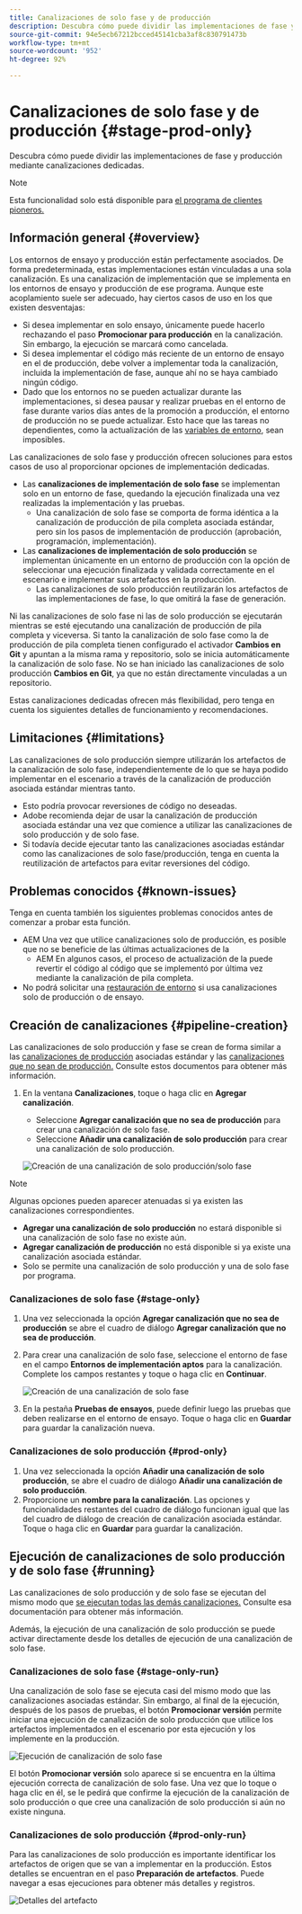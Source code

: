 ```yaml
---
title: Canalizaciones de solo fase y de producción
description: Descubra cómo puede dividir las implementaciones de fase y producción mediante canalizaciones dedicadas.
source-git-commit: 94e5ecb67212bcced45141cba3af8c830791473b
workflow-type: tm+mt
source-wordcount: '952'
ht-degree: 92%

---
```



# Canalizaciones de solo fase y de producción {#stage-prod-only}

Descubra cómo puede dividir las implementaciones de fase y producción mediante canalizaciones dedicadas.

>[!NOTE]
>
>Esta funcionalidad solo está disponible para [el programa de clientes pioneros.](/help/implementing/cloud-manager/release-notes/current.md#early-adoption)

## Información general {#overview}

Los entornos de ensayo y producción están perfectamente asociados. De forma predeterminada, estas implementaciones están vinculadas a una sola canalización. Es una canalización de implementación que se implementa en los entornos de ensayo y producción de ese programa. Aunque este acoplamiento suele ser adecuado, hay ciertos casos de uso en los que existen desventajas:

* Si desea implementar en solo ensayo, únicamente puede hacerlo rechazando el paso **Promocionar para producción** en la canalización. Sin embargo, la ejecución se marcará como cancelada.
* Si desea implementar el código más reciente de un entorno de ensayo en el de producción, debe volver a implementar toda la canalización, incluida la implementación de fase, aunque ahí no se haya cambiado ningún código.
* Dado que los entornos no se pueden actualizar durante las implementaciones, si desea pausar y realizar pruebas en el entorno de fase durante varios días antes de la promoción a producción, el entorno de producción no se puede actualizar. Esto hace que las tareas no dependientes, como la actualización de las [variables de entorno](/help/implementing/cloud-manager/getting-access-to-aem-in-cloud/build-environment-details.md#environment-variables), sean imposibles.

Las canalizaciones de solo fase y producción ofrecen soluciones para estos casos de uso al proporcionar opciones de implementación dedicadas.

* Las **canalizaciones de implementación de solo fase** se implementan solo en un entorno de fase, quedando la ejecución finalizada una vez realizadas la implementación y las pruebas.
   * Una canalización de solo fase se comporta de forma idéntica a la canalización de producción de pila completa asociada estándar, pero sin los pasos de implementación de producción (aprobación, programación, implementación).
* Las **canalizaciones de implementación de solo producción** se implementan únicamente en un entorno de producción con la opción de seleccionar una ejecución finalizada y validada correctamente en el escenario e implementar sus artefactos en la producción.
   * Las canalizaciones de solo producción reutilizarán los artefactos de las implementaciones de fase, lo que omitirá la fase de generación.

Ni las canalizaciones de solo fase ni las de solo producción se ejecutarán mientras se esté ejecutando una canalización de producción de pila completa y viceversa. Si tanto la canalización de solo fase como la de producción de pila completa tienen configurado el activador **Cambios en Git** y apuntan a la misma rama y repositorio, solo se inicia automáticamente la canalización de solo fase. No se han iniciado las canalizaciones de solo producción **Cambios en Git**, ya que no están directamente vinculadas a un repositorio.

Estas canalizaciones dedicadas ofrecen más flexibilidad, pero tenga en cuenta los siguientes detalles de funcionamiento y recomendaciones.

## Limitaciones {#limitations}

Las canalizaciones de solo producción siempre utilizarán los artefactos de la canalización de solo fase, independientemente de lo que se haya podido implementar en el escenario a través de la canalización de producción asociada estándar mientras tanto.

* Esto podría provocar reversiones de código no deseadas.
* Adobe recomienda dejar de usar la canalización de producción asociada estándar una vez que comience a utilizar las canalizaciones de solo producción y de solo fase.
* Si todavía decide ejecutar tanto las canalizaciones asociadas estándar como las canalizaciones de solo fase/producción, tenga en cuenta la reutilización de artefactos para evitar reversiones del código.

## Problemas conocidos {#known-issues}

Tenga en cuenta también los siguientes problemas conocidos antes de comenzar a probar esta función.

* AEM Una vez que utilice canalizaciones solo de producción, es posible que no se beneficie de las últimas actualizaciones de la
   * AEM En algunos casos, el proceso de actualización de la puede revertir el código al código que se implementó por última vez mediante la canalización de pila completa.
* No podrá solicitar una [restauración de entorno](/help/operations/restore.md#offsite-backup) si usa canalizaciones solo de producción o de ensayo.

## Creación de canalizaciones {#pipeline-creation}

Las canalizaciones de solo producción y fase se crean de forma similar a las [canalizaciones de producción](/help/implementing/cloud-manager/configuring-pipelines/configuring-production-pipelines.md) asociadas estándar y las [canalizaciones que no sean de producción.](/help/implementing/cloud-manager/configuring-pipelines/configuring-non-production-pipelines.md) Consulte estos documentos para obtener más información.

1. En la ventana **Canalizaciones**, toque o haga clic en **Agregar canalización**.

   * Seleccione **Agregar canalización que no sea de producción** para crear una canalización de solo fase.
   * Seleccione **Añadir una canalización de solo producción** para crear una canalización de solo producción.

   ![Creación de una canalización de solo producción/solo fase](assets/prod-stage-pipelines.png)

>[!NOTE]
>
>Algunas opciones pueden aparecer atenuadas si ya existen las canalizaciones correspondientes.
>
>* **Agregar una canalización de solo producción** no estará disponible si una canalización de solo fase no existe aún.
>* **Agregar canalización de producción** no está disponible si ya existe una canalización asociada estándar.
>* Solo se permite una canalización de solo producción y una de solo fase por programa.

### Canalizaciones de solo fase {#stage-only}

1. Una vez seleccionada la opción **Agregar canalización que no sea de producción** se abre el cuadro de diálogo **Agregar canalización que no sea de producción**.
1. Para crear una canalización de solo fase, seleccione el entorno de fase en el campo **Entornos de implementación aptos** para la canalización. Complete los campos restantes y toque o haga clic en **Continuar**.

   ![Creación de una canalización de solo fase](assets/stage-only.png)

1. En la pestaña **Pruebas de ensayos**, puede definir luego las pruebas que deben realizarse en el entorno de ensayo. Toque o haga clic en **Guardar** para guardar la canalización nueva.

### Canalizaciones de solo producción {#prod-only}

1. Una vez seleccionada la opción **Añadir una canalización de solo producción**, se abre el cuadro de diálogo **Añadir una canalización de solo producción**.
1. Proporcione un **nombre para la canalización**. Las opciones y funcionalidades restantes del cuadro de diálogo funcionan igual que las del cuadro de diálogo de creación de canalización asociada estándar. Toque o haga clic en **Guardar** para guardar la canalización.

## Ejecución de canalizaciones de solo producción y de solo fase {#running}

Las canalizaciones de solo producción y de solo fase se ejecutan del mismo modo que [se ejecutan todas las demás canalizaciones.](/help/implementing/cloud-manager/configuring-pipelines/managing-pipelines.md#running-pipelines) Consulte esa documentación para obtener más información.

Además, la ejecución de una canalización de solo producción se puede activar directamente desde los detalles de ejecución de una canalización de solo fase.

### Canalizaciones de solo fase {#stage-only-run}

Una canalización de solo fase se ejecuta casi del mismo modo que las canalizaciones asociadas estándar. Sin embargo, al final de la ejecución, después de los pasos de pruebas, el botón **Promocionar versión** permite iniciar una ejecución de canalización de solo producción que utilice los artefactos implementados en el escenario por esta ejecución y los implemente en la producción.

![Ejecución de canalización de solo fase](assets/stage-only-pipeline-run.png)

El botón **Promocionar versión** solo aparece si se encuentra en la última ejecución correcta de canalización de solo fase. Una vez que lo toque o haga clic en él, se le pedirá que confirme la ejecución de la canalización de solo producción o que cree una canalización de solo producción si aún no existe ninguna.

### Canalizaciones de solo producción {#prod-only-run}

Para las canalizaciones de solo producción es importante identificar los artefactos de origen que se van a implementar en la producción. Estos detalles se encuentran en el paso **Preparación de artefactos**. Puede navegar a esas ejecuciones para obtener más detalles y registros.

![Detalles del artefacto](assets/prod-only-pipeline-run.png)
